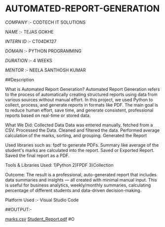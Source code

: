 # AUTOMATED-REPORT-GENERATION

*COMPANY* :- CODTECH IT SOLUTIONS

*NAME* :- TEJAS GOKHE

*INTERN ID* :- CT04DK127

*DOMAIN* :- PYTHON PROGRAMMING

*DURATION* :- 4 WEEKS

*MENTOR* :- NEELA SANTHOSH KUMAR

##Description

What is Automated Report Generation?
Automated Report Generation refers to the process of automatically creating structured reports using data from various sources without manual effort. In this project, we used Python to collect, process, and generate reports in formats like PDF.
The main goal is to reduce human effort, save time, and generate consistent, professional reports based on real-time or stored data.

What We Did:
Collected Data
Data was entered manually, fetched from a CSV.
Processed the Data.
Cleaned and filtered the data.
Performed average calculation of the marks, sorting, and grouping.
Generated the Report

Used libraries such as:
fpdf to generate PDFs.
Summary like average of the student's marks are calculated into the report.
Saved or Exported Report.
Saved the final report as a PDF.

Tools & Libraries Used:
1)Python
2)FPDF 
3)Collection

Outcome:
The result is a professional, auto-generated report that includes data summaries and insights — all created with minimal manual input. This is useful for business analytics, weekly/monthly summaries, calculating percentage of different students and data-driven decision-making.

Platform Used :- Visual Studio Code


##OUTPUT:-

[marks.csv](https://github.com/user-attachments/files/19825808/marks.csv)
[Student_Report.pdf](https://github.com/user-attachments/files/19825807/Student_Report.pdf)
#O
